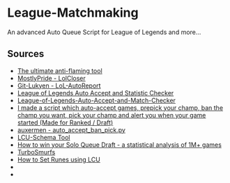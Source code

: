 # League-Matchmaking

An advanced Auto Queue Script for League of Legends and more...





## Sources

- [The ultimate anti-flaming tool](https://www.reddit.com/r/leagueoflegends/comments/tmzygo/the_ultimate_antiflaming_tool/)
- [MostlyPride - LolCloser](https://github.com/MostlyPride/LolCloser)
- [Git-Lukyen - LoL-AutoReport](https://github.com/Git-Lukyen/LoL-AutoReport)
- [League of Legends Auto Accept and Statistic Checker](https://www.youtube.com/watch?v=6b4XHmcfNio)
- [League-of-Legends-Auto-Accept-and-Match-Checker](https://github.com/AulaMaroon/League-of-Legends-Auto-Accept-and-Match-Checker/blob/main/autoaccept.py)
- [I made a script which auto-accept games, prepick your champ, ban the champ you want, pick your champ and alert you when your game started (Made for Ranked / Draft)](https://www.reddit.com/r/leagueoflegends/comments/x3y8qw/i_made_a_script_which_autoaccept_games_prepick/)
- [auxermen - auto_accept_ban_pick.py](https://gist.github.com/auxermen/d44019816cdc96d62eca860dffe459f4)
- [LCU-Schema Tool](https://www.mingweisamuel.com/lcu-schema/tool/#/)
- [How to win your Solo Queue Draft - a statistical analysis of 1M+ games](https://www.reddit.com/r/summonerschool/comments/xcd5nl/how_to_win_your_solo_queue_draft_a_statistical/)
- [TurboSmurfs](https://turbosmurfs.gg/product/40000-blue-essence-smurf-eune)
- [How to Set Runes using LCU](https://hextechdocs.dev/how-to-set-runes-using-lcu/)
- []()
- []()
